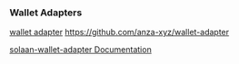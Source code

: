 ### Wallet Adapters

[wallet adapter](https://anza-xyz.github.io/wallet-adapter) https://github.com/anza-xyz/wallet-adapter

[solaan-wallet-adapter Documentation](https://github.com/anza-xyz/wallet-adapter/blob/master/APP.md)

